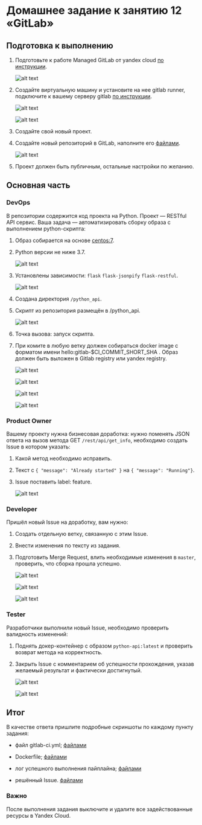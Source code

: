 # Домашнее задание к занятию 12 «GitLab»

## Подготовка к выполнению

1. Подготовьте к работе Managed GitLab от yandex cloud [по инструкции](https://cloud.yandex.ru/docs/managed-gitlab/operations/instance/instance-create).

   ![alt text](./screenshots/Managed_Service_for_GitLab.png)

2. Создайте виртуальную машину и установите на нее gitlab runner, подключите к вашему серверу gitlab [по инструкции](https://docs.gitlab.com/runner/install/linux-repository.html).

   ![alt text](./screenshots/runner.png)

   ![alt text](./screenshots/runner_gitlab.png)

3. Создайте свой новый проект.

4. Создайте новый репозиторий в GitLab, наполните его [файлами](./repository).

   ![alt text](./screenshots/screenshots_1.png)

5. Проект должен быть публичным, остальные настройки по желанию.

## Основная часть

### DevOps

В репозитории содержится код проекта на Python. Проект — RESTful API сервис. Ваша задача — автоматизировать сборку образа с выполнением python-скрипта:

1. Образ собирается на основе [centos:7](https://hub.docker.com/_/centos?tab=tags&page=1&ordering=last_updated).

2. Python версии не ниже 3.7.

   ![alt text](./screenshots/Dockerfile.png)

3. Установлены зависимости: `flask` `flask-jsonpify` `flask-restful`.

   ![alt text](./screenshots/requirements.txt.png)

4. Создана директория `/python_api`.

5. Скрипт из репозитория размещён в /python_api.

   ![alt text](./screenshots/project.png)

6. Точка вызова: запуск скрипта.

7. При комите в любую ветку должен собираться docker image с форматом имени hello:gitlab-$CI_COMMIT_SHORT_SHA . Образ должен быть выложен в Gitlab registry или yandex registry.

   ![alt text](./screenshots/screenshots_2.png)

   ![alt text](./screenshots/screenshots_3.png)

   ![alt text](./screenshots/screenshots_4.png)

   ![alt text](./screenshots/screenshots_5.png)

### Product Owner

Вашему проекту нужна бизнесовая доработка: нужно поменять JSON ответа на вызов метода GET `/rest/api/get_info`, необходимо создать Issue в котором указать:

1. Какой метод необходимо исправить.

2. Текст с `{ "message": "Already started" }` на `{ "message": "Running"}`.

3. Issue поставить label: feature.

   ![alt text](./screenshots/screenshots_6.png)

### Developer

Пришёл новый Issue на доработку, вам нужно:

1. Создать отдельную ветку, связанную с этим Issue.

2. Внести изменения по тексту из задания.

3. Подготовить Merge Request, влить необходимые изменения в `master`, проверить, что сборка прошла успешно.

   ![alt text](./screenshots/screenshots_7.png)

   ![alt text](./screenshots/screenshots_8.png)

   ![alt text](./screenshots/screenshots_9.png)

### Tester

Разработчики выполнили новый Issue, необходимо проверить валидность изменений:

1. Поднять докер-контейнер с образом `python-api:latest` и проверить возврат метода на корректность.

2. Закрыть Issue с комментарием об успешности прохождения, указав желаемый результат и фактически достигнутый.

   ![alt text](./screenshots/screenshots_10.png)

   ![alt text](./screenshots/screenshots_11.png)

## Итог

В качестве ответа пришлите подробные скриншоты по каждому пункту задания:

- файл gitlab-ci.yml;
  [файлами](./SRC/netology/gitlab-ci.yml)

- Dockerfile;
  [файлами](./SRC/netology/Dockerfile)

- лог успешного выполнения пайплайна;
  [файлами](./logs/pipelines.log)

- решённый Issue.
  [файлами](./logs/gavazin-netology_issues_2024-04-21.csv)

### Важно

После выполнения задания выключите и удалите все задействованные ресурсы в Yandex Cloud.
